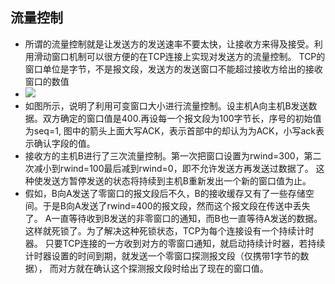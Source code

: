 ## 流量控制
* 所谓的流量控制就是让发送方的发送速率不要太快，让接收方来得及接受。利用滑动窗口机制可以很方便的在TCP连接上实现对发送方的流量控制。
TCP的窗口单位是字节，不是报文段，发送方的发送窗口不能超过接收方给出的接收窗口的数值
* ![](https://images0.cnblogs.com/blog/153130/201308/12214258-07499554110c4fb08795049dc787c598.png)
* 如图所示，说明了利用可变窗口大小进行流量控制。设主机A向主机B发送数据。双方确定的窗口值是400.再设每一个报文段为100字节长，序号的初始值为seq=1,
图中的箭头上面大写ACK，表示首部中的却认为为ACK，小写ack表示确认字段的值。
* 接收方的主机B进行了三次流量控制。第一次把窗口设置为rwind=300，第二次减小到rwind=100最后减到rwind=0，即不允许发送方再发送过数据了。
这种使发送方暂停发送的状态将持续到主机B重新发出一个新的窗口值为止。
* 假如，B向A发送了零窗口的报文段后不久，B的接收缓存又有了一些存储空间。于是B向A发送了rwind=400的报文段，然而这个报文段在传送中丢失了。
A一直等待收到B发送的非零窗口的通知，而B也一直等待A发送的数据。这样就死锁了。为了解决这种死锁状态，TCP为每个连接设有一个持续计时器。
只要TCP连接的一方收到对方的零窗口通知，就启动持续计时器，若持续计时器设置的时间到期，就发送一个零窗口探测报文段（仅携带1字节的数据），
而对方就在确认这个探测报文段时给出了现在的窗口值。